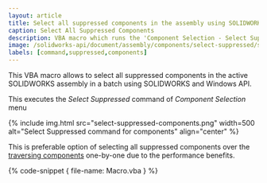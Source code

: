 ```yaml
---
layout: article
title: Select all suppressed components in the assembly using SOLIDWORKS API
caption: Select All Suppressed Components
description: VBA macro which runs the 'Component Selection - Select Suppressed' command in assembly document to select all assembly components in a batch
image: /solidworks-api/document/assembly/components/select-suppressed/select-suppressed-components.png
labels: [command,suppressed,components]
---
```

This VBA macro allows to select all suppressed components in the active SOLIDWORKS assembly in a batch using SOLIDWORKS and Windows API.

This executes the *Select Suppressed* command of *Component Selection* menu

{% include img.html src="select-suppressed-components.png" width=500 alt="Select Suppressed command for components" align="center" %}

This is preferable option of selecting all suppressed components over the [traversing components](/solidworks-api/document/assembly/components/traversing-tree) one-by-one due to the performance benefits.

{% code-snippet { file-name: Macro.vba } %}